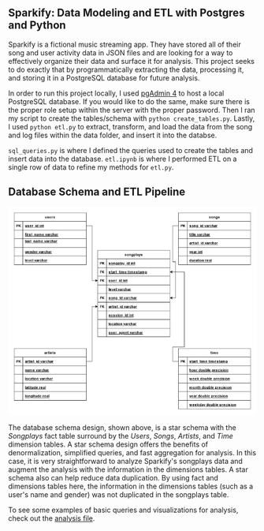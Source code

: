 ## Sparkify: Data Modeling and ETL with Postgres and Python

Sparkify is a fictional music streaming app. They have stored all of their song and user activity data in JSON files and are looking for a way to effectively organize their data and surface it for analysis. This project seeks to do exactly that by programmatically extracting the data, processing it, and storing it in a PostgreSQL database for future analysis.

In order to run this project locally, I used [pgAdmin 4](https://www.pgadmin.org/) to host a local PostgreSQL database. If you would like to do the same, make sure there is the proper role setup within the server with the proper password. Then I ran my script to create the tables/schema with `python create_tables.py`. Lastly, I used `python etl.py` to extract, transform, and load the data from the song and log files within the data folder, and insert it into the databse. 

`sql_queries.py` is where I defined the queries used to create the tables and insert data into the database. `etl.ipynb` is where I performed ETL on a single row of data to refine my methods for `etl.py`. 

## Database Schema and ETL Pipeline

![Database Schema](Sparkify_Diagram.png)

The database schema design, shown above, is a star schema with the *Songplays* fact table surround by the *Users*, *Songs*, *Artists*, and *Time* dimension tables. A star schema design offers the benefits of denormalization, simplified queries, and fast aggregation for analysis. In this case, it is very straightforward to analyze Sparkify's songplays data and augment the analysis with the information in the dimensions tables. A star schema also can help reduce data duplication. By using fact and dimensions tables here, the information in the dimensions tables (such as a user's name and gender) was not duplicated in the songplays table. 

To see some examples of basic queries and visualizations for analysis, check out the [analysis file](https://github.com/cjakuc/ETL-Sparkify/blob/master/analysis.ipynb).